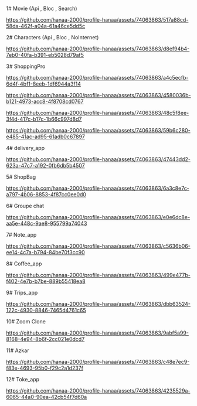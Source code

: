1# Movie (Api , Bloc , Search)


https://github.com/hanaa-2000/profile-hanaa/assets/74063863/517a88cd-58da-462f-a04a-61a46ce5dd5c


2# Characters (Api , Bloc , NoInternet)

https://github.com/hanaa-2000/profile-hanaa/assets/74063863/d8ef94b4-7eb0-40fa-b391-eb5028d79af5


3# ShoppingPro 


https://github.com/hanaa-2000/profile-hanaa/assets/74063863/a4c5ecfb-6d4f-4bf1-8eeb-1df6944a3f14


https://github.com/hanaa-2000/profile-hanaa/assets/74063863/4580036b-b121-4973-acc8-4f8708cd0767


https://github.com/hanaa-2000/profile-hanaa/assets/74063863/48c5f8ee-3f4d-417c-b17c-1b66c997d8d7


https://github.com/hanaa-2000/profile-hanaa/assets/74063863/59b6c280-e485-41ac-ad95-61adb0c67897


4# delivery_app

https://github.com/hanaa-2000/profile-hanaa/assets/74063863/47443dd2-623a-47c7-a192-0fb6db5b4507


5# ShopBag

https://github.com/hanaa-2000/profile-hanaa/assets/74063863/6a3c8e7c-a797-4b06-8853-4f87cc0ee0d0


6# Groupe chat

https://github.com/hanaa-2000/profile-hanaa/assets/74063863/e0e6dc8e-aa5e-448c-9ae8-955799a74043

7# Note_app

https://github.com/hanaa-2000/profile-hanaa/assets/74063863/c5636b06-ee14-4c7a-b794-84be70f3cc90

8# Coffee_app

https://github.com/hanaa-2000/profile-hanaa/assets/74063863/499e477b-f402-4e7b-b7be-889b55418ea8


9# Trips_app

https://github.com/hanaa-2000/profile-hanaa/assets/74063863/dbb63524-122c-4930-8846-7465d4761c65

10# Zoom Clone

https://github.com/hanaa-2000/profile-hanaa/assets/74063863/9abf5a99-8168-4e94-8b6f-2cc021e0dcd7

11# Azkar 

https://github.com/hanaa-2000/profile-hanaa/assets/74063863/c48e7ec9-f83e-4693-95b0-f29c2a1d237f

12# Toke_app

https://github.com/hanaa-2000/profile-hanaa/assets/74063863/4235529a-6065-44a0-90ea-42cb54f7d60a




